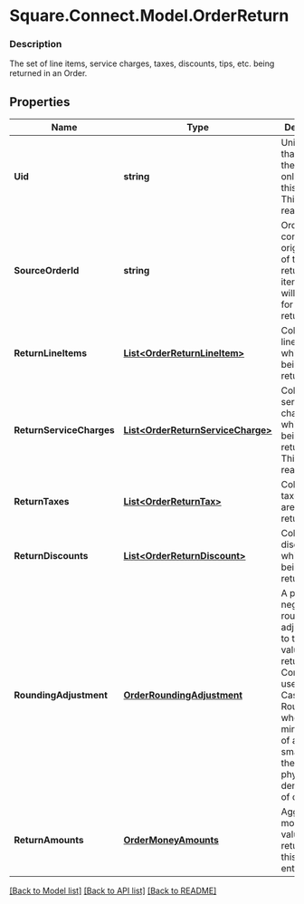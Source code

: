 # Square.Connect.Model.OrderReturn

### Description

The set of line items, service charges, taxes, discounts, tips, etc. being returned in an Order.

## Properties

Name | Type | Description | Notes
------------ | ------------- | ------------- | -------------
**Uid** | **string** | Unique ID that identifies the return only within this order.  This field is read-only. | [optional] 
**SourceOrderId** | **string** | Order which contains the original sale of these returned line items. This will be unset for unlinked returns. | [optional] 
**ReturnLineItems** | [**List&lt;OrderReturnLineItem&gt;**](OrderReturnLineItem.md) | Collection of line items which are being returned. | [optional] 
**ReturnServiceCharges** | [**List&lt;OrderReturnServiceCharge&gt;**](OrderReturnServiceCharge.md) | Collection of service charges which are being returned.  This field is read-only. | [optional] 
**ReturnTaxes** | [**List&lt;OrderReturnTax&gt;**](OrderReturnTax.md) | Collection of taxes which are being returned. | [optional] 
**ReturnDiscounts** | [**List&lt;OrderReturnDiscount&gt;**](OrderReturnDiscount.md) | Collection of discounts which are being returned. | [optional] 
**RoundingAdjustment** | [**OrderRoundingAdjustment**](OrderRoundingAdjustment.md) | A positive or negative rounding adjustment to the total value being returned. Commonly used to apply Cash Rounding when the minimum unit of account is smaller than the lowest physical denomination of currency. | [optional] 
**ReturnAmounts** | [**OrderMoneyAmounts**](OrderMoneyAmounts.md) | Aggregate monetary value being returned by this Return entry. | [optional] 



[[Back to Model list]](../README.md#documentation-for-models) [[Back to API list]](../README.md#documentation-for-api-endpoints) [[Back to README]](../README.md)

